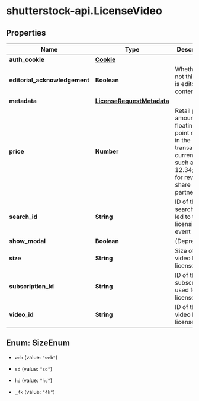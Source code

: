 # shutterstock-api.LicenseVideo

## Properties
Name | Type | Description | Notes
------------ | ------------- | ------------- | -------------
**auth_cookie** | [**Cookie**](Cookie.md) |  | [optional] 
**editorial_acknowledgement** | **Boolean** | Whether or not this item is editorial content | [optional] 
**metadata** | [**LicenseRequestMetadata**](LicenseRequestMetadata.md) |  | [optional] 
**price** | **Number** | Retail price amount as a floating-point number in the transaction currency, such as 12.34; only for rev-share partners | [optional] 
**search_id** | **String** | ID of the search that led to this licensing event | [optional] 
**show_modal** | **Boolean** | (Deprecated) | [optional] 
**size** | **String** | Size of the video being licensed | [optional] 
**subscription_id** | **String** | ID of the subscription used for this license | [optional] 
**video_id** | **String** | ID of the video being licensed | 


<a name="SizeEnum"></a>
## Enum: SizeEnum


* `web` (value: `"web"`)

* `sd` (value: `"sd"`)

* `hd` (value: `"hd"`)

* `_4k` (value: `"4k"`)




